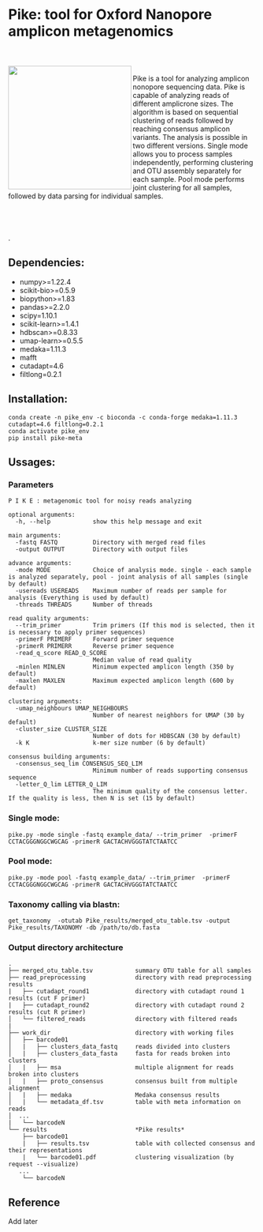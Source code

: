 # **Pike: tool for Oxford Nanopore amplicon metagenomics**
\
\
<img src="https://github.com/user-attachments/assets/c625c7b9-2900-4e4f-b945-8d10b7955141" width="250" height="250" align="left"> \
Pike is a tool for analyzing amplicon nonopore sequencing data. Pike is capable of analyzing reads of different amplicrone sizes. The algorithm is based on sequential clustering of reads followed by reaching consensus amplicon variants. 
The analysis is possible in two different versions. Single mode allows you to process samples independently, performing clustering and OTU assembly separately for each sample. Pool mode performs joint clustering for all samples, followed by data parsing for individual samples. 
  \
  \
  \
  \
  \
  .
## **Dependencies:**
- numpy>=1.22.4
- scikit-bio>=0.5.9
- biopython>=1.83
- pandas>=2.2.0
- scipy=1.10.1
- scikit-learn>=1.4.1
- hdbscan>=0.8.33
- umap-learn>=0.5.5
- medaka=1.11.3
- mafft
- cutadapt=4.6
- filtlong=0.2.1

## **Installation:**
```
conda create -n pike_env -c bioconda -c conda-forge medaka=1.11.3 cutadapt=4.6 filtlong=0.2.1
conda activate pike_env
pip install pike-meta
```

## **Ussages:**
### Parameters
```
P I K E : metagenomic tool for noisy reads analyzing

optional arguments:
  -h, --help            show this help message and exit

main arguments:
  -fastq FASTQ          Directory with merged read files
  -output OUTPUT        Directory with output files

advance arguments:
  -mode MODE            Choice of analysis mode. single - each sample is analyzed separately, pool - joint analysis of all samples (single by default)
  -usereads USEREADS    Maximum number of reads per sample for analysis (Everything is used by default)
  -threads THREADS      Number of threads

read quality arguments:
  --trim_primer         Trim primers (If this mod is selected, then it is necessary to apply primer sequences)
  -primerF PRIMERF      Forward primer sequence
  -primerR PRIMERR      Reverse primer sequence
  -read_q_score READ_Q_SCORE
                        Median value of read quality
  -minlen MINLEN        Minimum expected amplicon length (350 by default)
  -maxlen MAXLEN        Maximum expected amplicon length (600 by default)

clustering arguments:
  -umap_neighbours UMAP_NEIGHBOURS
                        Number of nearest neighbors for UMAP (30 by default)
  -cluster_size CLUSTER_SIZE
                        Number of dots for HDBSCAN (30 by default)
  -k K                  k-mer size number (6 by default)

consensus building arguments:
  -consensus_seq_lim CONSENSUS_SEQ_LIM
                        Minimum number of reads supporting consensus sequence
  -letter_Q_lim LETTER_Q_LIM
                        The minimum quality of the consensus letter. If the quality is less, then N is set (15 by default)
```

### **Single mode:**
```
pike.py -mode single -fastq example_data/ --trim_primer  -primerF CCTACGGGNGGCWGCAG -primerR GACTACHVGGGTATCTAATCC
```
### **Pool mode:**
```
pike.py -mode pool -fastq example_data/ --trim_primer  -primerF CCTACGGGNGGCWGCAG -primerR GACTACHVGGGTATCTAATCC
```
### **Taxonomy calling via blastn:**
```
get_taxonomy  -otutab Pike_results/merged_otu_table.tsv -output Pike_results/TAXONOMY -db /path/to/db.fasta
```
### Output directory architecture

```
.
├── merged_otu_table.tsv            summary OTU table for all samples
├── read_preprocessing              directory with read preprocessing results
|   ├── cutadapt_round1             directory with cutadapt round 1 results (cut F primer)
|   ├── cutadapt_round2             directory with cutadapt round 2 results (cut R primer)
│   └── filtered_reads              directory with filtered reads
|
├── work_dir                        directory with working files
│   ├── barcode01
│   |   ├── clusters_data_fastq     reads divided into clusters
│   |   ├── clusters_data_fasta     fasta for reads broken into clusters
│   |   ├── msa                     multiple alignment for reads broken into clusters
│   |   ├── proto_consensus         consensus built from multiple alignment
│   |   ├── medaka                  Medaka consensus results
│   |   └── metadata_df.tsv         table with meta information on reads
│  ...
|   └── barcodeN 
└── results                         *Pike results*
    ├── barcode01
    |   ├── results.tsv             table with collected consensus and their representations
    |   └── barcode01.pdf           clustering visualization (by request --visualize)
   ...
    └── barcodeN 
```

## Reference
Add later 
